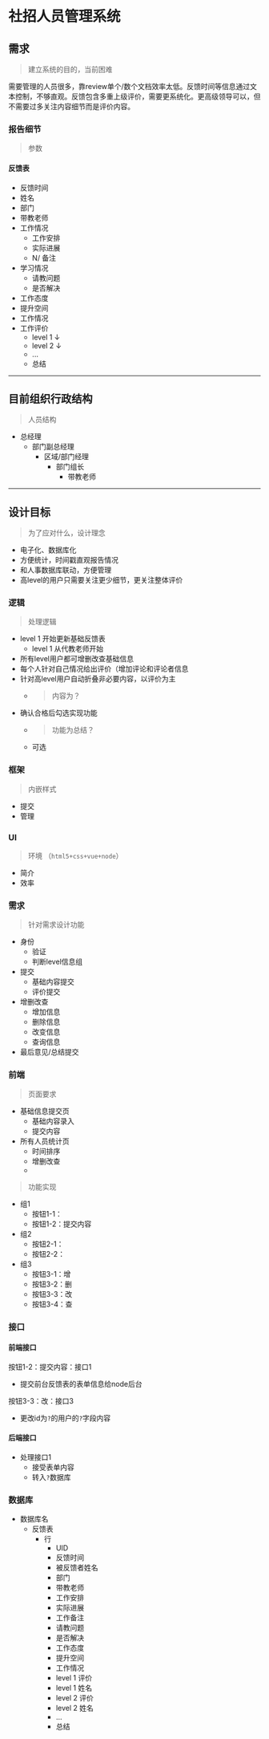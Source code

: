 # 社招人员管理系统

## 需求
> 建立系统的目的，当前困难

需要管理的人员很多，靠review单个/数个文档效率太低。反馈时间等信息通过文本控制，不够直观。反馈包含多重上级评价，需要更系统化。更高级领导可以，但不需要过多关注内容细节而是评价内容。

### 报告细节
> 参数
#### 反馈表
- 反馈时间
- 姓名
- 部门
- 带教老师
- 工作情况
  - 工作安排
  - 实际进展
  - N/ 备注
- 学习情况
  -  请教问题
  -  是否解决
- 工作态度
- 提升空间
- 工作情况
- 工作评价
  - level 1 ↓
  - level 2 ↓
  - ...
  - 总结
  
***

## 目前组织行政结构
> 人员结构
+ 总经理
  - 部门副总经理
    - 区域/部门经理
      - 部门组长
        - 带教老师

***

## 设计目标
> 为了应对什么，设计理念
- 电子化、数据库化
- 方便统计，时间戳直观报告情况
- 和人事数据库联动，方便管理
- 高level的用户只需要关注更少细节，更关注整体评价

### 逻辑
> 处理逻辑
- level 1 开始更新基础反馈表
  - level 1 从代教老师开始
- 所有level用户都可增删改查基础信息
- 每个人针对自己情况给出评价（增加评论和评论者信息
- 针对高level用户自动折叠非必要内容，以评价为主
  - > 内容为？
- 确认合格后勾选实现功能
  - > 功能为总结？
  - 可选

### 框架
> 内嵌样式
- 提交
- 管理

### UI
> 环境 （`html5+css+vue+node`）
- 简介
- 效率

### 需求
> 针对需求设计功能
- 身份
  - 验证
  - 判断level信息组
- 提交
  - 基础内容提交
  - 评价提交
- 增删改查
  - 增加信息
  - 删除信息
  - 改变信息
  - 查询信息
- 最后意见/总结提交

### 前端
> 页面要求
- 基础信息提交页
  - 基础内容录入
  - 提交内容
- 所有人员统计页
  - 时间排序
  - 增删改查
  - 
> 功能实现
- 组1
  - 按钮1-1：
  - 按钮1-2：提交内容
- 组2
  - 按钮2-1：
  - 按钮2-2：
- 组3
  - 按钮3-1：增
  - 按钮3-2：删
  - 按钮3-3：改
  - 按钮3-4：查


### 接口
#### 前端接口
按钮1-2：提交内容：接口1
- 提交前台反馈表的表单信息给node后台
  
按钮3-3：改：接口3
- 更改id为`?`的用户的`?`字段内容

#### 后端接口
- 处理接口1
  - 接受表单内容
  - 转入`?`数据库
 
### 数据库
- 数据库名
  - 反馈表
    - 行
      - UID
      - 反馈时间
      - 被反馈者姓名
      - 部门
      - 带教老师
      - 工作安排
      - 实际进展
      - 工作备注
      - 请教问题
      - 是否解决
      - 工作态度
      - 提升空间
      - 工作情况
      - level 1 评价
      - level 1 姓名
      - level 2 评价
      - level 2 姓名
      - ...
      - 总结

